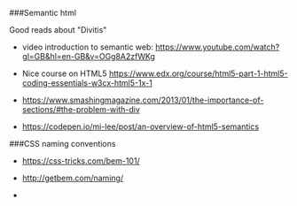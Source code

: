 ###Semantic html 

Good reads about "Divitis" 
- video introduction to semantic web: https://www.youtube.com/watch?gl=GB&hl=en-GB&v=OGg8A2zfWKg

- Nice course on HTML5 https://www.edx.org/course/html5-part-1-html5-coding-essentials-w3cx-html5-1x-1

- https://www.smashingmagazine.com/2013/01/the-importance-of-sections/#the-problem-with-div

- https://codepen.io/mi-lee/post/an-overview-of-html5-semantics

###CSS naming conventions

- https://css-tricks.com/bem-101/

- http://getbem.com/naming/
- 
